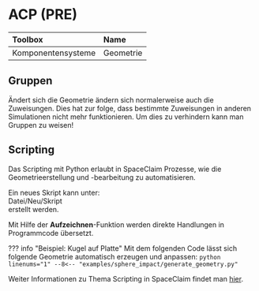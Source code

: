# ACP (PRE)

| Toolbox  | Name  |
|:--- | :--- |
| Komponentensysteme | Geometrie |


## Gruppen

Ändert sich die Geometrie ändern sich normalerweise auch die Zuweisungen.
Dies hat zur folge, dass bestimmte Zuweisungen in anderen Simulationen nicht mehr funktionieren.
Um dies zu verhindern kann man Gruppen zu weisen!




## Scripting

Das Scripting mit Python erlaubt in SpaceClaim Prozesse, 
wie die Geometrieerstellung und -bearbeitung zu automatisieren.

Ein neues Skript kann unter:<br>
Datei/Neu/Skript<br>
erstellt werden.

Mit Hilfe der **Aufzeichnen**-Funktion werden direkte Handlungen in Programmcode übersetzt.


??? info "Beispiel: Kugel auf Platte"
    Mit dem folgenden Code lässt sich folgende Geometrie automatisch erzeugen und anpassen:
    ````python linenums="1"
    --8<-- "examples/sphere_impact/generate_geometry.py"
    ````

Weiter Informationen zu Thema Scripting in SpaceClaim findet man [hier](http://help.spaceclaim.com/2017.0.0/en/Content/Scripting.htm).

